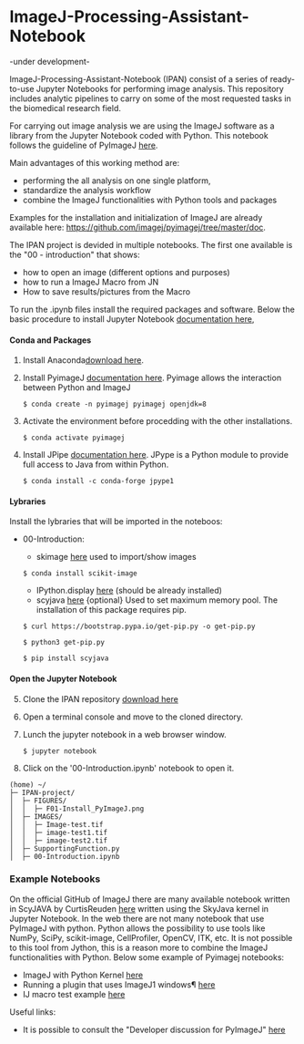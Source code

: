 # ImageJ-Processing-Assistant-Notebook
-under development-

ImageJ-Processing-Assistant-Notebook (IPAN) consist of a series of ready-to-use Jupyter Notebooks for performing image analysis. This repository includes analytic pipelines to carry on some of the most requested tasks in the biomedical research field. 

For carrying out image analysis we are using the ImageJ software as a library from the Jupyter Notebook coded with Python. This notebook follows the guideline of PyImageJ [here](https://github.com/imagej/pyimagej). 

Main advantages of this working method are:
- performing the all analysis on one single platform,
- standardize the analysis workflow
- combine the ImageJ functionalities with Python tools and packages

Examples for the installation and initialization of ImageJ are already available 
here: https://github.com/imagej/pyimagej/tree/master/doc.

The IPAN project is devided in multiple notebooks. 
The first one available is the "00 - introduction" that shows:
- how to open an image (different options and purposes)
- how to run a ImageJ Macro from JN 
- How to save results/pictures from the Macro



To  run the .ipynb files install the required packages and software. 
Below the basic procedure to install Jupyter Notebook [documentation here](https://jupyter.org/install),

#### Conda and Packages

1. Install Anaconda[download here](https://docs.continuum.io/anaconda/install/hashes/all/).
2. Install PyimageJ [documentation here](https://github.com/imagej/pyimagej/blob/master/doc/Install.md). Pyimage allows the interaction between Python and ImageJ
   
   `$ conda create -n pyimagej pyimagej openjdk=8`
3. Activate the environment before procedding with the other installations.
   
   `$ conda activate pyimagej`
4. Install JPipe [documentation here](https://jpype.readthedocs.io/en/latest/install.html). JPype is a Python module to provide full access to Java from within Python.
   
   `$ conda install -c conda-forge jpype1`
   
   
#### Lybraries

Install the lybraries that will be imported in the noteboos:
* 00-Introduction:
    * skimage [here](https://scikit-image.org/docs/dev/install.html) used to import/show images
    
    `$ conda install scikit-image`
    * IPython.display [here](https://ipython.readthedocs.io/en/stable/api/generated/IPython.display.html) (should be already installed)
    * scyjava [here](https://pypi.org/project/scyjava/) {optional}  Used to set maximum memory pool. The installation of this package requires pip.
    
    `$ curl https://bootstrap.pypa.io/get-pip.py -o get-pip.py`
    
    `$ python3 get-pip.py`
    
    `$ pip install scyjava`
    
#### Open the Jupyter Notebook

5. Clone the IPAN repository [download here](https://github.com/NicolasCristini/ImageJ-Processing-Assistant-Notebook/archive/refs/heads/main.zip)
5. Open a terminal console and move to the cloned directory.
6. Lunch the jupyter notebook in a web browser window.
   
   `$ jupyter notebook`
7. Click on the '00-Introduction.ipynb' notebook to open it.


```
(home) ~/
├─ IPAN-project/
│  ├─ FIGURES/
│  │  ├─ F01-Install_PyImageJ.png
│  ├─ IMAGES/
│  │  ├─ Image-test.tif
│  │  ├─ image-test1.tif
│  │  ├─ image-test2.tif
│  ├─ SupportingFunction.py
│  ├─ 00-Introduction.ipynb
```

### Example Notebooks
On the official GitHub of ImageJ there are many available notebook written in ScyJAVA by CurtisReuden [here](https://github.com/imagej/tutorials) written using the SkyJava kernel in Jupyter Notebook. In the web there are not many notebook that use PyImageJ with python. Python allows the possibility to use tools like NumPy, SciPy, scikit-image, CellProfiler, OpenCV, ITK, etc. It is not possible to this tool from Jython, this is a reason more to combine the ImageJ functionalities with Python. Below some example of Pyimagej notebooks:
   * ImageJ with Python Kernel [here](https://nbviewer.org/github/imagej/tutorials/blob/master/notebooks/1-Using-ImageJ/6-ImageJ-with-Python-Kernel.ipynb)
   * Running a plugin that uses ImageJ1 windows¶ [here](https://github.com/uw-loci/Notebooks/blob/9ed90842f06c93b1c206d36fef2b13555e7273d9/PyImageJ/Rigid%20registration%20with%20pyimagej.ipynb)
   * IJ macro test example [here](https://github.com/uw-loci/Notebooks/blob/9ed90842f06c93b1c206d36fef2b13555e7273d9/PyImageJ/IJ%20macro%20test.ipynb)

Useful links: 
* It is possible to consult the "Developer discussion for PyImageJ" [here](https://gitter.im/imagej/pyimagej)
